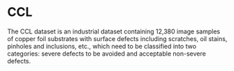 # CCL
The CCL dataset is an industrial dataset containing 12,380 image samples
of copper foil substrates with surface defects including scratches, oil stains,
pinholes and inclusions, etc., which need to be classified into two categories:
severe defects to be avoided and acceptable non-severe defects.
